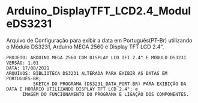 # Arduino_DisplayTFT_LCD2.4_ModuleDS3231
Arquivo de Configuração para exibir a data em Português(PT-Br) utilizando o Módulo DS3231, Arduino MEGA 2560 e Display TFT LCD 2.4".

    PROJETO: ARDUINO MEGA 2560 COM DISPLAY LCD TFT 2.4" E MÓDULO DS3231      
    VERSÃO: 1.01
    DATA: 17/08/2021
    ARQUIVOS: BIBLIOTECA DS3231 ALTERADA PARA EXIBIR AS DATAS EM PORTUGUÊS-BR;
              SKETCH DO PROGRAMA (DS3231_DATA_PORT-BR) PARA EXIBIÇÃO DA DATA E HORÁRIO UTILIZANDO DISPLAY TFT LCD 2.4"; e
	      IMAGEM DO FUNCIONAMENTO DO PROGRAMA E LIGAÇÃO DOS COMPONENTES.
